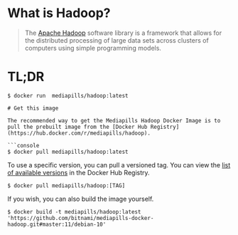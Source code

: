 # What is Hadoop?

> The [Apache Hadoop](https://hadoop.apache.org/) software library is a framework that allows for the distributed processing of large data sets across clusters of computers using simple programming models.

# TL;DR

```console
$ docker run  mediapills/hadoop:latest

# Get this image

The recommended way to get the Mediapills Hadoop Docker Image is to pull the prebuilt image from the [Docker Hub Registry](https://hub.docker.com/r/mediapills/hadoop).

```console
$ docker pull mediapills/hadoop:latest
```

To use a specific version, you can pull a versioned tag. You can view the [list of available versions](https://hub.docker.com/r/mediapills/hadoop/tags/) in the Docker Hub Registry.

```console
$ docker pull mediapills/hadoop:[TAG]
```

If you wish, you can also build the image yourself.

```console
$ docker build -t mediapills/hadoop:latest 'https://github.com/bitnami/mediapills-docker-hadoop.git#master:11/debian-10'
```
